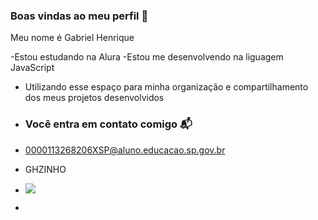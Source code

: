 ### Boas vindas ao meu perfil  💙

Meu nome é Gabriel Henrique

-Estou estudando na Alura
-Estou me desenvolvendo na liguagem JavaScript
-  Utilizando esse espaço para minha organização e compartilhamento dos meus projetos desenvolvidos

-  ### Você entra em contato comigo 📬

-  0000113268206XSP@aluno.educacao.sp.gov.br
-  GHZINHO

-  ![](https://media.tenor.com/1fpGXO9aK4gAAAAj/neymar.gif)
-  
